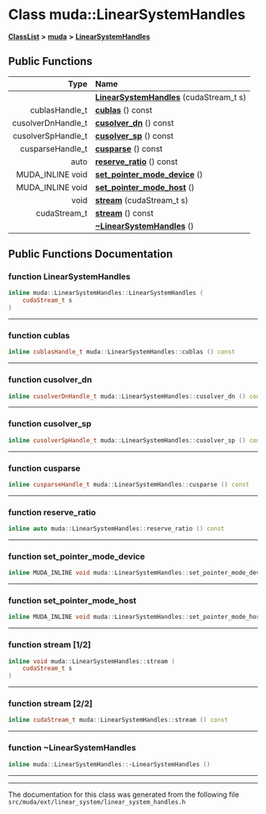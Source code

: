 

# Class muda::LinearSystemHandles



[**ClassList**](annotated.md) **>** [**muda**](namespacemuda.md) **>** [**LinearSystemHandles**](classmuda_1_1_linear_system_handles.md)










































## Public Functions

| Type | Name |
| ---: | :--- |
|   | [**LinearSystemHandles**](#function-linearsystemhandles) (cudaStream\_t s) <br> |
|  cublasHandle\_t | [**cublas**](#function-cublas) () const<br> |
|  cusolverDnHandle\_t | [**cusolver\_dn**](#function-cusolver_dn) () const<br> |
|  cusolverSpHandle\_t | [**cusolver\_sp**](#function-cusolver_sp) () const<br> |
|  cusparseHandle\_t | [**cusparse**](#function-cusparse) () const<br> |
|  auto | [**reserve\_ratio**](#function-reserve_ratio) () const<br> |
|  MUDA\_INLINE void | [**set\_pointer\_mode\_device**](#function-set_pointer_mode_device) () <br> |
|  MUDA\_INLINE void | [**set\_pointer\_mode\_host**](#function-set_pointer_mode_host) () <br> |
|  void | [**stream**](#function-stream-12) (cudaStream\_t s) <br> |
|  cudaStream\_t | [**stream**](#function-stream-22) () const<br> |
|   | [**~LinearSystemHandles**](#function-linearsystemhandles) () <br> |




























## Public Functions Documentation




### function LinearSystemHandles 

```C++
inline muda::LinearSystemHandles::LinearSystemHandles (
    cudaStream_t s
) 
```




<hr>



### function cublas 

```C++
inline cublasHandle_t muda::LinearSystemHandles::cublas () const
```




<hr>



### function cusolver\_dn 

```C++
inline cusolverDnHandle_t muda::LinearSystemHandles::cusolver_dn () const
```




<hr>



### function cusolver\_sp 

```C++
inline cusolverSpHandle_t muda::LinearSystemHandles::cusolver_sp () const
```




<hr>



### function cusparse 

```C++
inline cusparseHandle_t muda::LinearSystemHandles::cusparse () const
```




<hr>



### function reserve\_ratio 

```C++
inline auto muda::LinearSystemHandles::reserve_ratio () const
```




<hr>



### function set\_pointer\_mode\_device 

```C++
inline MUDA_INLINE void muda::LinearSystemHandles::set_pointer_mode_device () 
```




<hr>



### function set\_pointer\_mode\_host 

```C++
inline MUDA_INLINE void muda::LinearSystemHandles::set_pointer_mode_host () 
```




<hr>



### function stream [1/2]

```C++
inline void muda::LinearSystemHandles::stream (
    cudaStream_t s
) 
```




<hr>



### function stream [2/2]

```C++
inline cudaStream_t muda::LinearSystemHandles::stream () const
```




<hr>



### function ~LinearSystemHandles 

```C++
inline muda::LinearSystemHandles::~LinearSystemHandles () 
```




<hr>

------------------------------
The documentation for this class was generated from the following file `src/muda/ext/linear_system/linear_system_handles.h`

